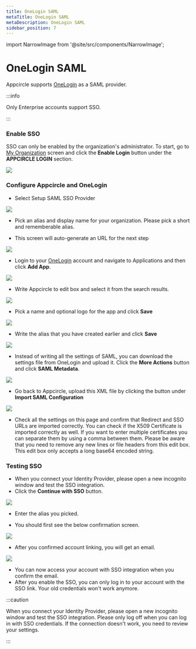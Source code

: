 ```yaml
---
title: OneLogin SAML
metaTitle: OneLogin SAML
metaDescription: OneLogin SAML
sidebar_position: 7
---
```


import NarrowImage from '@site/src/components/NarrowImage';

# OneLogin SAML

Appcircle supports [OneLogin](https://www.onelogin.com/) as a SAML provider.

:::info

Only Enterprise accounts support SSO.

:::

### Enable SSO

SSO can only be enabled by the organization's administrator. To start, go to [My Organization](../my-organization.md) screen and click the **Enable Login** button under the **APPCIRCLE LOGIN** section.

![](https://cdn.appcircle.io/docs/assets/enable-sso_v2.png)

### Configure Appcircle and OneLogin

- Select Setup SAML SSO Provider

![](https://cdn.appcircle.io/docs/assets/sso-form.png)

- Pick an alias and display name for your organization. Please pick a short and rememberable alias.

- This screen will auto-generate an URL for the next step

![](https://cdn.appcircle.io/docs/assets/sso-saml1.png)

- Login to your [OneLogin](https://www.onelogin.com/) account and navigate to Applications and then click **Add App**.

![](https://cdn.appcircle.io/docs/assets/oneloginaddapp.png)

- Write Appcircle to edit box and select it from the search results.

![](https://cdn.appcircle.io/docs/assets/oneloginfindapp.png)

- Pick a name and optional logo for the app and click **Save**

![](https://cdn.appcircle.io/docs/assets/oneloginsettings1.png)

- Write the alias that you have created earlier and click **Save**

![](https://cdn.appcircle.io/docs/assets/oneloginsettings2.png)

- Instead of writing all the settings of SAML, you can download the settings file from OneLogin and upload it. Click the **More Actions** button and click **SAML Metadata**.

![](https://cdn.appcircle.io/docs/assets/oneloginsettings3.png)

- Go back to Appcircle, upload this XML file by clicking the button under **Import SAML Configuration**

![](https://cdn.appcircle.io/docs/assets/sso-saml1.png)

- Check all the settings on this page and confirm that Redirect and SSO URLs are imported correctly. You can check if the X509 Certificate is imported correctly as well. If you want to enter multiple certificates you can separate them by using a comma between them. Please be aware that you need to remove any new lines or file headers from this edit box. This edit box only accepts a long base64 encoded string.

### Testing SSO

- When you connect your Identity Provider, please open a new incognito window and test the SSO integration.
- Click the **Continue with SSO** button.

![](https://cdn.appcircle.io/docs/assets/sso-loginbutton.png)

- Enter the alias you picked.

<NarrowImage src="https://cdn.appcircle.io/docs/assets/sso-alias.png" />

- You should first see the below confirmation screen.

![](https://cdn.appcircle.io/docs/assets/sso-linkaccount.png)

- After you confirmed account linking, you will get an email.

![](https://cdn.appcircle.io/docs/assets/sso-confirmlink.png)

- You can now access your account with SSO integration when you confirm the email.
- After you enable the SSO, you can only log in to your account with the SSO link. Your old credentials won't work anymore.

:::caution

When you connect your Identity Provider, please open a new incognito window and test the SSO integration. Please only log off when you can log in with SSO credentials. If the connection doesn't work, you need to review your settings.

:::
